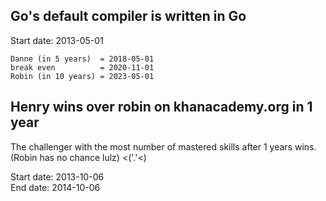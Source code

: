 Go's default compiler is written in Go
--------------------------------------

Start date: 2013-05-01

	Danne (in 5 years)  = 2018-05-01
	break even          = 2020-11-01
	Robin (in 10 years) = 2023-05-01


Henry wins over robin on khanacademy.org in 1 year
--------------------------------------------------

The challenger with the most number of mastered skills after 1 years wins.
(Robin has no chance lulz) <('.'<)

Start date: 2013-10-06  
End date: 2014-10-06
